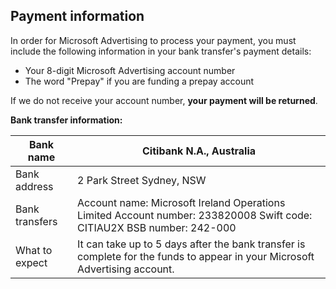 ## Payment information

In order for Microsoft Advertising to process your payment, you must include the following information in your bank transfer's payment details:
- Your 8-digit Microsoft Advertising account number
- The word "Prepay" if you are funding a prepay account

If we do not receive your account number, **your payment will be returned**.

**Bank transfer information:**

|Bank name|Citibank N.A., Australia|
|---|---|
|Bank address|2 Park Street           Sydney, NSW|
|Bank transfers|Account name: Microsoft Ireland Operations Limited           Account number: 233820008           Swift code: CITIAU2X           BSB number: 242-000            |
|What to expect|It can take up to 5 days after the bank transfer is complete for the funds to appear in your Microsoft Advertising account.|


